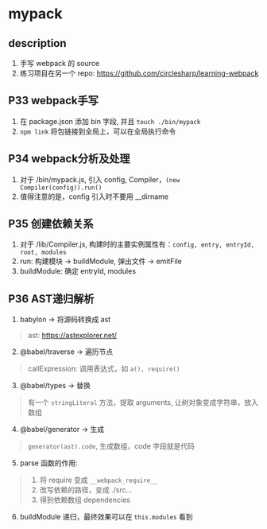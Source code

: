# mypack

## description
1. 手写 webpack 的 source
2. 练习项目在另一个 repo: https://github.com/circlesharp/learning-webpack

## P33 webpack手写
1. 在 package.json 添加 bin 字段, 并且 `touch ./bin/mypack`
2. `npm link` 将包链接到全局上，可以在全局执行命令

## P34 webpack分析及处理
1. 对于 /bin/mypack.js, 引入 config, Compiler，`(new Compiler(config)).run()`
2. 值得注意的是，config 引入时不要用 __dirname

## P35 创建依赖关系
1. 对于 /lib/Compiler.js, 构建时的主要实例属性有：`config, entry, entryId, root, modules`
2. run: 构建模块 -> buildModule, 弹出文件 -> emitFile
3. buildModule: 确定 entryId, modules

## P36 AST递归解析
1. babylon -> 将源码转换成 ast
> ast: https://astexplorer.net/
2. @babel/traverse -> 遍历节点
> callExpression: 调用表达式，如 `a(), require()`
3. @babel/types -> 替换
> 有一个 `stringLiteral` 方法，提取 arguments, 让树对象变成字符串，放入数组
4. @babel/generator -> 生成
> `generator(ast).code`, 生成数组，code 字段就是代码
5. parse 函数的作用: 
> 1. 将 require 变成 `__webpack_require__`
> 2. 改写依赖的路径，变成 ./src...
> 3. 得到依赖数组 dependencies
6. buildModule 递归，最终效果可以在 `this.modules` 看到
